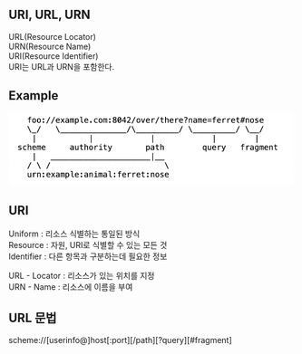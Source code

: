 ## URI, URL, URN

URL(Resource Locator)  
URN(Resource Name)  
URI(Resource Identifier)  
URI는 URL과 URN을 포함한다.

## Example

![url_urn](../png/url_urn.png)

## URI

Uniform : 리소스 식별하는 통일된 방식  
Resource : 자원, URI로 식별할 수 있는 모든 것  
Identifier : 다른 항목과 구분하는데 필요한 정보

URL - Locator : 리소스가 있는 위치를 지정  
URN - Name : 리소스에 이름을 부여

## URL 문법

scheme://[userinfo@]host[:port][/path][?query][#fragment]
